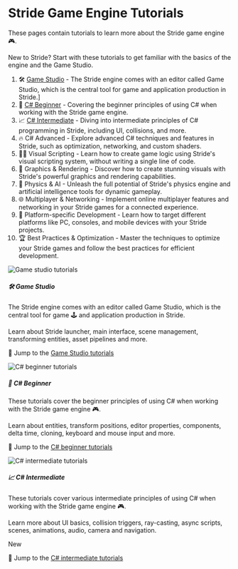 # Stride Game Engine Tutorials

These pages contain tutorials to learn more about the Stride game engine 🎮.

New to Stride? Start with these tutorials to get familiar with the basics of the engine and the Game Studio.

1. 🛠️ [Game Studio](gamestudio/index.md) - The Stride engine comes with an editor called Game Studio, which is the central tool for game and application production in Stride.]
1. 🌱 [C# Beginner](csharpbeginner/index.md) - Covering the beginner principles of using C# when working with the Stride game engine.
1. 📈 [C# Intermediate](csharpintermediate/index.md) - Diving into intermediate principles of C# programming in Stride, including UI, collisions, and more.
1. 🔥 C# Advanced - Explore advanced C# techniques and features in Stride, such as optimization, networking, and custom shaders.
1. 🧙‍♂️ Visual Scripting - Learn how to create game logic using Stride's visual scripting system, without writing a single line of code.
1. 🌈 Graphics & Rendering - Discover how to create stunning visuals with Stride's powerful graphics and rendering capabilities.
1. 🤖 Physics & AI - Unleash the full potential of Stride's physics engine and artificial intelligence tools for dynamic gameplay.
1. 🌐 Multiplayer & Networking - Implement online multiplayer features and networking in your Stride games for a connected experience.
1. 🎯 Platform-specific Development - Learn how to target different platforms like PC, consoles, and mobile devices with your Stride projects.
1. 🏆 Best Practices & Optimization - Master the techniques to optimize your Stride games and follow the best practices for efficient development.

<div class="row g-4 my-4">
    <div class="col-md-6">
        <div class="card h-100">
            <img src="media/gamestudio.jpg" class="card-img-top" alt="Game studio tutorials">
            <div class="card-body">
                <h5 class="card-title">🛠️ Game Studio</h5>
                <p class="card-text">The Stride engine comes with an editor called Game Studio, which is the central tool for game 🕹️ and application production in Stride.</p>
                <p class="card-text">Learn about Stride launcher, main interface, scene management, transforming entities, asset pipelines and more.</p>
            </div>
            <p class="px-3 mb-4">🚀 Jump to the <a class="stretched-link" href="gamestudio/index.md">Game Studio tutorials</a></p>
        </div>
    </div>
    <div class="col-md-6">
        <div class="card h-100">
            <img src="media/csharp-beginner.png" class="card-img-top" alt="C# beginner tutorials">
            <div class="card-body">
                <h5 class="card-title">🌱 C# Beginner</h5>
                <p class="card-text">These tutorials cover the beginner principles of using C# when working with the Stride game engine 🎮.</p>
                <p class="card-text">Learn about entities, transform positions, editor properties, components, delta time, cloning, keyboard and mouse input and more.</p>
            </div>
            <p class="px-3 mb-4">🚀 Jump to the <a class="stretched-link" href="csharpbeginner/index.md">C# beginner tutorials</a></p>
        </div>
    </div>
    <div class="col-md-6">
        <div class="card h-100">
            <img src="media/csharp-intermediate.png" class="card-img-top" alt="C# intermediate tutorials">
            <div class="card-body">
                <h5 class="card-title">📈 C# Intermediate</h5>
                <p class="card-text">These tutorials cover various intermediate principles of using C# when working with the Stride game engine 🎮.</p>
                <p class="card-text">Learn more about UI basics, collision triggers, ray-casting, async scripts, scenes, animations, audio, camera and navigation.</p>
                <p><span class="badge text-bg-success">New</span></p>
            </div>
            <p class="px-3 mb-4">🚀 Jump to the <a class="stretched-link" href="csharpintermediate/index.md">C# intermediate tutorials</a></p>
        </div>
    </div>
</div>